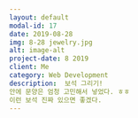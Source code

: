 ```yaml
---
layout: default
modal-id: 17
date: 2019-08-28
img: 8-28 jewelry.jpg
alt: image-alt
project-date: 8 2019
client: Me
category: Web Development
description:  보석 그리기!
안에 문양은 엄청 고민해서 넣었다. ㅎㅎ
이런 보석 진짜 있으면 좋겠다.
---
```

